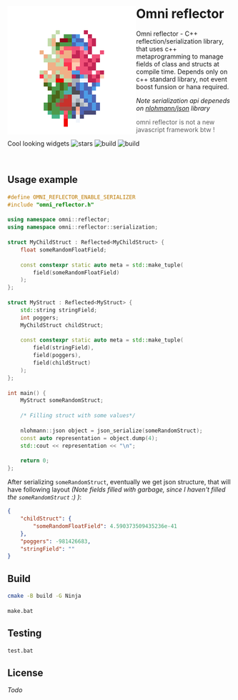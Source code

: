 <div>
  <img align="left" src="https://github.com/Maksasj/omni_reflector/blob/master/docs/omni_reflector_logo_big.gif" width="288px">
  
  # Omni reflector
  Omni reflector - C++ reflection/serialization library, that uses c++ metaprogramming to manage fields of class and structs at compile time. Depends only on c++ standard library, not event boost funsion or hana required. 
  
  *Note serialization api depeneds on [nlohmann/json](https://github.com/nlohmann/json) library*
  
  > omni reflector is not a new javascript framework btw !
  
  Cool looking widgets 
  <img src="https://img.shields.io/github/stars/Maksasj/omni_reflector" alt="stars">
  <img src="https://img.shields.io/github/actions/workflow/status/Maksasj/omni_reflector/cmake.yml" alt="build">
  <img src="https://img.shields.io/github/license/Maksasj/omni_reflector" alt="build">
  
  <br>
</div>

## Usage example
```c++
#define OMNI_REFLECTOR_ENABLE_SERIALIZER
#include "omni_reflector.h"

using namespace omni::reflector;
using namespace omni::reflector::serialization;

struct MyChildStruct : Reflected<MyChildStruct> {
	float someRandomFloatField;

	const constexpr static auto meta = std::make_tuple(
		field(someRandomFloatField)
	);
};

struct MyStruct : Reflected<MyStruct> {
	std::string stringField;
	int poggers;
	MyChildStruct childStruct;

	const constexpr static auto meta = std::make_tuple(
		field(stringField),
		field(poggers),
		field(childStruct)
	);
};

int main() {
	MyStruct someRandomStruct;

	/* Filling struct with some values*/

	nlohmann::json object = json_serialize(someRandomStruct);
	const auto representation = object.dump(4);
	std::cout << representation << "\n";

	return 0;
};
```
After serializing ``someRandomStruct``, eventually we get json structure, that will have following layout *(Note fields filled with garbage, since I haven't filled the ``someRandomStruct`` :) )*:
```json
{
    "childStruct": {
        "someRandomFloatField": 4.590373509435236e-41
    },
    "poggers": -981426683,
    "stringField": ""
}
```

## Build
```bash
cmake -B build -G Ninja

make.bat
```

## Testing
```bash
test.bat
```

## License
*Todo*

